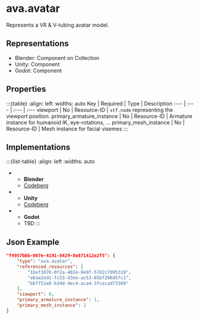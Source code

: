 # ava.avatar
Represents a VR & V-tubing avatar model.

## Representations
* Blender: Component on Collection
* Unity: Component
* Godot: Component

## Properties

:::{table}
:align: left
:widths: auto
Key | Required | Type | Description
:--- | :--- | :--- | :---
viewport | No | Resource-ID | `stf.node` representing the viewport position.
primary_armature_instance | No | Resource-ID | Armature instance for humanoid IK, eye-rotations, ...
primary_mesh_instance | No | Resource-ID | Mesh instance for facial visemes
:::

## Implementations
:::{list-table}
:align: left
:widths: auto
*	- **Blender**
	- [Codeberg](https://codeberg.org/emperorofmars/stf_blender/src/branch/master/stfblender/stf_modules/ava/ava_avatar.py)
*	- **Unity**
	- [Codeberg](https://codeberg.org/emperorofmars/stf_unity/src/branch/master/AVA/Runtime/Modules/AVA_Avatar.cs)
*	- **Godot**
	- TBD
:::

## Json Example
```json
"f4957bbb-007e-4191-8429-8e871412e2f5": {
	"type": "ava.avatar",
	"referenced_resources": [
		"1bef1076-0f2a-402e-8e9f-57d2c7095319",
		"e6ae2ed1-fc53-43ee-ac53-05bf296d5fc1",
		"bbff51e8-b34d-4ec4-aca4-3fcecad73309"
	],
	"viewport": 0,
	"primary_armature_instance": 1,
	"primary_mesh_instance": 2
}
```
